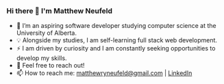 ### Hi there 👋 I'm Matthew Neufeld

- 🌱 I’m an aspiring software developer studying computer science at the University of Alberta.
- 💡 Alongside my studies, I am self-learning full stack web development.
- ⚡ I am driven by curiosity and I am constantly seeking opportunities to develop my skills.
- 💬 Feel free to reach out!
- 📫 How to reach me: matthewryneufeld@gmail.com | [LinkedIn](https://www.linkedin.com/in/matthew-neufeld-6027bb1b1/?originalSubdomain=ca)
